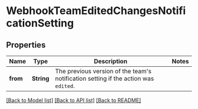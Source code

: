 # WebhookTeamEditedChangesNotificationSetting

## Properties

Name | Type | Description | Notes
------------ | ------------- | ------------- | -------------
**from** | **String** | The previous version of the team's notification setting if the action was `edited`. | 

[[Back to Model list]](../README.md#documentation-for-models) [[Back to API list]](../README.md#documentation-for-api-endpoints) [[Back to README]](../README.md)


